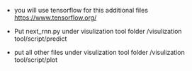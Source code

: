 * you will use tensorflow for this additional files https://www.tensorflow.org/

* Put next_rnn.py under visulization tool folder /visulization tool/script/predict

* put all other files under visulization tool folder /visulization tool/script/plot
